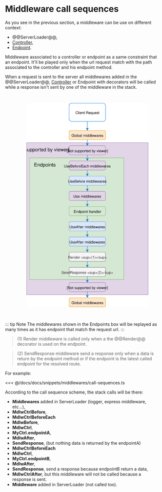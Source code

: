 # Middleware call sequences

As you see in the previous section, a middleware can be use on different context:

- @@ServerLoader@@,
- [Controller](/docs/controllers.md),
- [Endpoint](/docs/controllers.md).

Middleware associated to a controller or endpoint as a same constraint that an endpoint.
It'll be played only when the url request match with the path associated to the controller and his endpoint method.

When a request is sent to the server all middlewares added in the @@ServerLoader@@, [Controller](/docs/controllers.md) or Endpoint with decorators
 will be called while a response isn't sent by one of the middleware in the stack.

<figure><img src="./../../assets/middleware-call-sequence.svg" style="max-width:400px; padding:30px"></figure>

::: tip Note
The middlewares shown in the Endpoints box will be replayed as many times as it has endpoint that match 
the request url.
:::

> (1) Render middleware is called only when a the @@Render@@ decorator is used on the endpoint.

> (2) SendResponse middleware send a response only when a data is return by the endpoint method or if the endpoint is the latest called endpoint for the resolved route. 

For example:

<<< @/docs/docs/snippets/middlewares/call-sequences.ts

According to the call sequence scheme, the stack calls will be there:

- **Middlewares** added in ServerLoader (logger, express middleware, etc...),
- **MdlwCtrlBefore**,
- **MdlwCtrlBeforeEach**
- **MdlwBefore**,
- **MdlwCtrl**,
- **MyCtrl.endpointA**,
- **MdlwAfter**,
- **SendResponse**, (but nothing data is returned by the endpointA)
- **MdlwCtrlBeforeEach**
- **MdlwCtrl**,
- **MyCtrl.endpointB**,
- **MdlwAfter**,
- **SendResponse**, send a response because endpointB return a data,
- **MdlwCtrlAfter**, but this middleware will not be called because a response is sent.
- **Middleware** added in ServerLoader (not called too).

